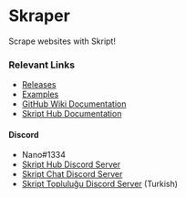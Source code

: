 # Skraper
Scrape websites with Skript!

### Relevant Links
- [Releases](https://github.com/NanoDankster/Skraper/releases)
- [Examples](https://github.com/NanoDankster/Skraper/wiki/Examples)
- [GitHub Wiki Documentation](https://github.com/NanoDankster/Skraper/wiki/Documentation)
- [Skript Hub Documentation](https://skripthub.net/docs/?addon=Skraper)

#### Discord
- Nano#1334
- [Skript Hub Discord Server](https://skripthub.net/discord)
- [Skript Chat Discord Server](https://discord.gg/wfkUMXZ)
- [Skript Topluluğu Discord Server](https://discord.gg/UuNuz5Y) (Turkish)

